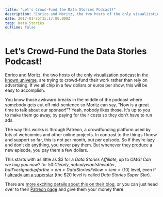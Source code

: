 ```yaml
---
title: "Let’s Crowd-Fund the Data Stories Podcast!"
description: "Enrico and Moritz, the two hosts of the only visualization podcast in the known universe, are trying to crowd-fund their work rather than rely on advertising. If we all chip in a few dollars or euros per show, this will be easy to accomplish."
date: 2017-01-25T15:17:00.000Z
tags: Data Stories
outline: false
---
```


# Let’s Crowd-Fund the Data Stories Podcast!

Enrico and Moritz, the two hosts of the <a href="http://datastori.es/data-stories-crowdfunding/">only visualization podcast in the known universe</a>, are trying to crowd-fund their work rather than rely on advertising. If we all chip in a few dollars or euros per show, this will be easy to accomplish.<!--more-->

You know those awkward breaks in the middle of the podcast where somebody gets cut off mid-sentence so Moritz can say, “Now is a great time to talk about our sponsor!”? Yeah, nobody likes those. It's up to you to make them go away, by paying for their costs so they don't have to run ads.

The way this works is through Patreon, a crowdfunding platform used by lots of webcomics and other online projects. In contrast to the things I know and support so far, this is not per month, but per episode. So if they’re lazy and don’t do anything, you never pay them. But whenever they produce a new episode, you pay them a few dollars.

This starts with as little as $3 for a <em>Data Stories Affiliate</em>, up to <em>OMG! Can we hug you now?</em> for $50. Clearly, nobody wants the latter, but I’ve signed up for the <em>Data Stories Fellow</em> ($10) level, even if I <a href="https://eagereyes.org/tag/data-stories">already am a superstar</a> (the $20 level is called <em>Data Stories Super Star</em>).

There are <a href="http://datastori.es/data-stories-crowdfunding/">more exciting details about this on their blog</a>, or you can just head over to their <a href="https://www.patreon.com/datastories">Patreon page</a> and give them your money there.


